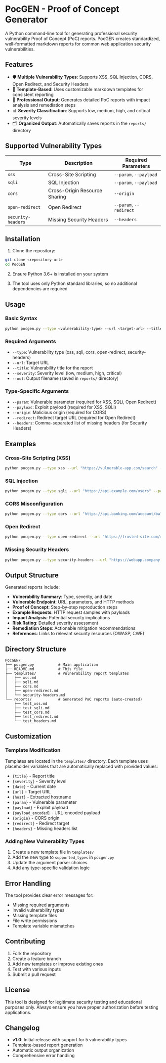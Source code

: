 # PocGEN - Proof of Concept Generator

A Python command-line tool for generating professional security vulnerability Proof of Concept (PoC) reports. PocGEN creates standardized, well-formatted markdown reports for common web application security vulnerabilities.

## Features

- 🛡️ **Multiple Vulnerability Types**: Supports XSS, SQL Injection, CORS, Open Redirect, and Security Headers
- 📄 **Template-Based**: Uses customizable markdown templates for consistent reporting
- 🎯 **Professional Output**: Generates detailed PoC reports with impact analysis and remediation steps
- 📊 **Severity Classification**: Supports low, medium, high, and critical severity levels
- 🗂️ **Organized Output**: Automatically saves reports in the `reports/` directory

## Supported Vulnerability Types

| Type | Description | Required Parameters |
|------|-------------|-------------------|
| `xss` | Cross-Site Scripting | `--param`, `--payload` |
| `sqli` | SQL Injection | `--param`, `--payload` |
| `cors` | Cross-Origin Resource Sharing | `--origin` |
| `open-redirect` | Open Redirect | `--param`, `--redirect` |
| `security-headers` | Missing Security Headers | `--headers` |

## Installation

1. Clone the repository:
```bash
git clone <repository-url>
cd PocGEN
```

2. Ensure Python 3.6+ is installed on your system

3. The tool uses only Python standard libraries, so no additional dependencies are required

## Usage

### Basic Syntax
```bash
python pocgen.py --type <vulnerability-type> --url <target-url> --title <report-title> --severity <severity-level> --out <output-file> [additional-options]
```

### Required Arguments
- `--type`: Vulnerability type (xss, sqli, cors, open-redirect, security-headers)
- `--url`: Target URL
- `--title`: Vulnerability title for the report
- `--severity`: Severity level (low, medium, high, critical)
- `--out`: Output filename (saved in `reports/` directory)

### Type-Specific Arguments
- `--param`: Vulnerable parameter (required for XSS, SQLi, Open Redirect)
- `--payload`: Exploit payload (required for XSS, SQLi)
- `--origin`: Malicious origin (required for CORS)
- `--redirect`: Redirect target URL (required for Open Redirect)
- `--headers`: Comma-separated list of missing headers (for Security Headers)

## Examples

### Cross-Site Scripting (XSS)
```bash
python pocgen.py --type xss --url "https://vulnerable-app.com/search" --param query --payload "<script>alert('XSS')</script>" --title "Reflected XSS in Search Function" --severity high --out test_xss.md
```

### SQL Injection
```bash
python pocgen.py --type sqli --url "https://api.example.com/users" --param user_id --payload "1' UNION SELECT username,password FROM users--" --title "SQL Injection in User Lookup" --severity critical --out test_sqli.md
```

### CORS Misconfiguration
```bash
python pocgen.py --type cors --url "https://api.banking.com/account/balance" --origin "https://malicious-site.com" --title "CORS Allows Any Origin on Banking API" --severity high --out test_cors.md
```

### Open Redirect
```bash
python pocgen.py --type open-redirect --url "https://trusted-site.com/redirect" --param destination --redirect "https://phishing-site.com/fake-login" --title "Open Redirect in Authentication Flow" --severity medium --out test_redirect.md
```

### Missing Security Headers
```bash
python pocgen.py --type security-headers --url "https://webapp.company.com" --headers "Strict-Transport-Security,X-Frame-Options,Content-Security-Policy,X-Content-Type-Options" --title "Missing Critical Security Headers" --severity low --out test_headers.md
```

## Output Structure

Generated reports include:
- **Vulnerability Summary**: Type, severity, and date
- **Vulnerable Endpoint**: URL, parameters, and HTTP methods
- **Proof of Concept**: Step-by-step reproduction steps
- **Example Requests**: HTTP request samples with payloads
- **Impact Analysis**: Potential security implications
- **Risk Rating**: Detailed severity assessment
- **Remediation Steps**: Actionable mitigation recommendations
- **References**: Links to relevant security resources (OWASP, CWE)

## Directory Structure

```
PocGEN/
├── pocgen.py           # Main application
├── README.md           # This file
├── templates/          # Vulnerability report templates
│   ├── xss.md
│   ├── sqli.md
│   ├── cors.md
│   ├── open-redirect.md
│   └── security-headers.md
└── reports/            # Generated PoC reports (auto-created)
    ├── test_xss.md
    ├── test_sqli.md
    ├── test_cors.md
    ├── test_redirect.md
    └── test_headers.md
```

## Customization

### Template Modification
Templates are located in the `templates/` directory. Each template uses placeholder variables that are automatically replaced with provided values:

- `{title}` - Report title
- `{severity}` - Severity level
- `{date}` - Current date
- `{url}` - Target URL
- `{host}` - Extracted hostname
- `{param}` - Vulnerable parameter
- `{payload}` - Exploit payload
- `{payload_encoded}` - URL-encoded payload
- `{origin}` - CORS origin
- `{redirect}` - Redirect target
- `{headers}` - Missing headers list

### Adding New Vulnerability Types
1. Create a new template file in `templates/`
2. Add the new type to `supported_types` in `pocgen.py`
3. Update the argument parser choices
4. Add any type-specific validation logic

## Error Handling

The tool provides clear error messages for:
- Missing required arguments
- Invalid vulnerability types
- Missing template files
- File write permissions
- Template variable mismatches

## Contributing

1. Fork the repository
2. Create a feature branch
3. Add new templates or improve existing ones
4. Test with various inputs
5. Submit a pull request

## License

This tool is designed for legitimate security testing and educational purposes only. Always ensure you have proper authorization before testing applications.

## Changelog

- **v1.0**: Initial release with support for 5 vulnerability types
- Template-based report generation
- Automatic output organization
- Comprehensive error handling